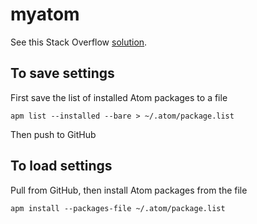 # myatom

See this Stack Overflow [solution](https://stackoverflow.com/questions/30006827/how-to-save-atom-editor-config-and-list-of-packages-installed).

## To save settings

First save the list of installed Atom packages to a file

```
apm list --installed --bare > ~/.atom/package.list
```

Then push to GitHub

## To load settings

Pull from GitHub, then install Atom packages from the file

```
apm install --packages-file ~/.atom/package.list
```
